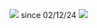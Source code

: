 ![](https://komarev.com/ghpvc/?username=connieboolynski&abbreviated=true) since 02/12/24
![](https://img1.picmix.com/output/pic/normal/3/3/9/8/12228933_96f0c.gif)
